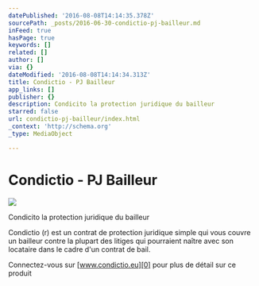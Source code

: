 ```yaml
---
datePublished: '2016-08-08T14:14:35.378Z'
sourcePath: _posts/2016-06-30-condictio-pj-bailleur.md
inFeed: true
hasPage: true
keywords: []
related: []
author: []
via: {}
dateModified: '2016-08-08T14:14:34.313Z'
title: Condictio - PJ Bailleur
app_links: []
publisher: {}
description: Condicito la protection juridique du bailleur
starred: false
url: condictio-pj-bailleur/index.html
_context: 'http://schema.org'
_type: MediaObject

---
```

# Condictio - PJ Bailleur
![](https://s3-us-west-2.amazonaws.com/the-grid-img/p/fb81c32b6fd5925b277acad9ef2142d9a62acaaf.jpg)

Condicito la protection juridique du bailleur

Condictio (r) est un contrat de protection juridique simple qui vous couvre un bailleur contre la plupart des litiges qui pourraient naître avec son locataire dans le cadre d'un contrat de bail.

Connectez-vous sur [www.condictio.eu][0] pour plus de détail sur ce produit

[0]: http://www.condictio.eu/